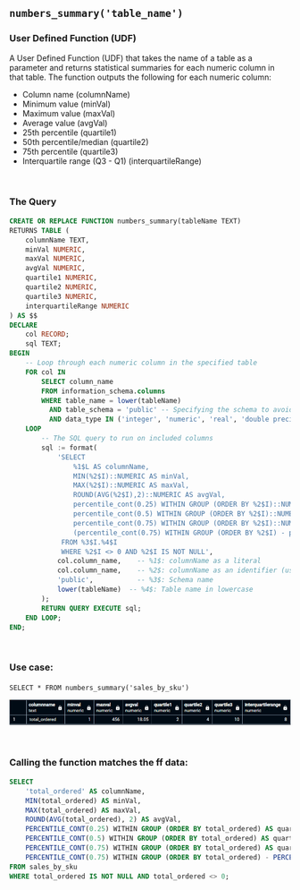 ## `numbers_summary('table_name')`
### User Defined Function (UDF)
A User Defined Function (UDF) that takes the name of a table as a parameter and returns statistical summaries for each numeric column in that table. The function outputs the following for each numeric column:
  - Column name (columnName)
  - Minimum value (minVal)
  - Maximum value (maxVal)
  - Average value (avgVal)
  - 25th percentile (quartile1)
  - 50th percentile/median (quartile2)
  - 75th percentile (quartile3)
  - Interquartile range (Q3 - Q1) (interquartileRange)

<br>

### The Query
```sql
CREATE OR REPLACE FUNCTION numbers_summary(tableName TEXT)
RETURNS TABLE (
    columnName TEXT,
    minVal NUMERIC,
    maxVal NUMERIC,
    avgVal NUMERIC,
    quartile1 NUMERIC,
    quartile2 NUMERIC,
    quartile3 NUMERIC,
    interquartileRange NUMERIC
) AS $$
DECLARE
    col RECORD;
    sql TEXT;
BEGIN
    -- Loop through each numeric column in the specified table
    FOR col IN
        SELECT column_name
        FROM information_schema.columns
        WHERE table_name = lower(tableName)
          AND table_schema = 'public' -- Specifying the schema to avoid ambiguity
          AND data_type IN ('integer', 'numeric', 'real', 'double precision', 'smallint', 'bigint', 'decimal')
    LOOP
        -- The SQL query to run on included columns
        sql := format(
            'SELECT 
                %1$L AS columnName,
                MIN(%2$I)::NUMERIC AS minVal,
                MAX(%2$I)::NUMERIC AS maxVal,
                ROUND(AVG(%2$I),2)::NUMERIC AS avgVal,
                percentile_cont(0.25) WITHIN GROUP (ORDER BY %2$I)::NUMERIC AS quartile1,
                percentile_cont(0.5) WITHIN GROUP (ORDER BY %2$I)::NUMERIC AS quartile2,
                percentile_cont(0.75) WITHIN GROUP (ORDER BY %2$I)::NUMERIC AS quartile3,
                (percentile_cont(0.75) WITHIN GROUP (ORDER BY %2$I) - percentile_cont(0.25) WITHIN GROUP (ORDER BY %2$I))::NUMERIC AS interquartileRange
             FROM %3$I.%4$I
             WHERE %2$I <> 0 AND %2$I IS NOT NULL',
            col.column_name,    -- %1$: columnName as a literal
            col.column_name,    -- %2$: columnName as an identifier (used multiple times)
            'public',           -- %3$: Schema name
            lower(tableName)  -- %4$: Table name in lowercase
        );
        RETURN QUERY EXECUTE sql;
    END LOOP;
END;
```

<br>    

### Use case:
`SELECT * FROM numbers_summary('sales_by_sku')`

![usecase img](../sql_img/usecase_03.png)

<br>

### Calling the function matches the ff data:
```sql
SELECT
    'total_ordered' AS columnName,
    MIN(total_ordered) AS minVal,
    MAX(total_ordered) AS maxVal,
    ROUND(AVG(total_ordered), 2) AS avgVal,
    PERCENTILE_CONT(0.25) WITHIN GROUP (ORDER BY total_ordered) AS quartile1,
    PERCENTILE_CONT(0.5) WITHIN GROUP (ORDER BY total_ordered) AS quartile2,
    PERCENTILE_CONT(0.75) WITHIN GROUP (ORDER BY total_ordered) AS quartile3,
    PERCENTILE_CONT(0.75) WITHIN GROUP (ORDER BY total_ordered) - PERCENTILE_CONT(0.25) WITHIN GROUP (ORDER BY total_ordered) AS interquartileRange
FROM sales_by_sku
WHERE total_ordered IS NOT NULL AND total_ordered <> 0;
```